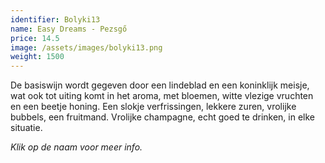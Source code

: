 ```yaml
---
identifier: Bolyki13
name: Easy Dreams - Pezsgő
price: 14.5
image: /assets/images/bolyki13.png
weight: 1500
---
```

De basiswijn wordt gegeven door een lindeblad en een koninklijk meisje, wat ook tot uiting komt in het aroma, met bloemen, witte vlezige vruchten en een beetje honing. Een slokje verfrissingen, lekkere zuren, vrolijke bubbels, een fruitmand. Vrolijke champagne, echt goed te drinken, in elke situatie.


*Klik op de naam voor meer info.*
